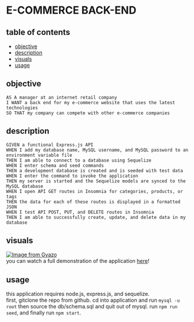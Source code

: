 # E-COMMERCE BACK-END

## table of contents
- [objective](#objective)
- [description](#description)
- [visuals](#visuals)
- [usage](#usage)
  
## objective
```
AS A manager at an internet retail company
I WANT a back end for my e-commerce website that uses the latest technologies
SO THAT my company can compete with other e-commerce companies
```
## description
``` 
GIVEN a functional Express.js API
WHEN I add my database name, MySQL username, and MySQL password to an environment variable file
THEN I am able to connect to a database using Sequelize
WHEN I enter schema and seed commands
THEN a development database is created and is seeded with test data
WHEN I enter the command to invoke the application
THEN my server is started and the Sequelize models are synced to the MySQL database
WHEN I open API GET routes in Insomnia for categories, products, or tags
THEN the data for each of these routes is displayed in a formatted JSON
WHEN I test API POST, PUT, and DELETE routes in Insomnia
THEN I am able to successfully create, update, and delete data in my database
```
## visuals
[![Image from Gyazo](https://i.gyazo.com/9baaf03a193b817b1b712f72603ecf8f.gif)](https://gyazo.com/9baaf03a193b817b1b712f72603ecf8f) <br>
you can watch a full demonstration of the application [here](https://watch.screencastify.com/v/VatbRO4YQshn4Tdzd5YJ)!

## usage
this application requires node.js, express.js, and sequelize. <br>
first, gitclone the repo from github. cd into application and run ```mysql -u root``` then source the db/schema.sql and quit out of mysql. run ```npm run seed```, and finally run ```npm start```.


  

  
